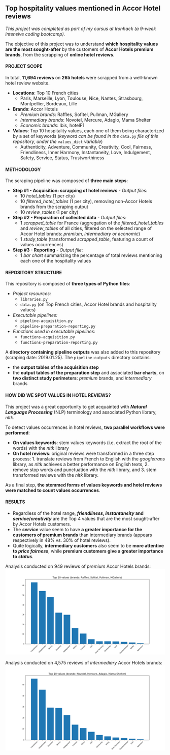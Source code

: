## Top hospitality values mentioned in Accor Hotel reviews

*This project was completed as part of my cursus at Ironhack (a 9-week intensive coding bootcamp).*

The objective of this project was to understand **which hospitality values are the most sought-after** by the customers of **Accor Hotels premium brands**, from the scrapping of **online hotel reviews**.

#### PROJECT SCOPE

In total, **11,694 reviews** on **265 hotels** were scrapped from a well-known hotel review website.
- **Locations**: Top 10 French cities
	- Paris, Marseille, Lyon, Toulouse, Nice, Nantes, Strasbourg, Montpellier, Bordeaux, Lille
- **Brands**: Accor Hotels
	- *Premium brands*:  Raffles, Sofitel, Pullman, MGallery
	- *Intermediary brands*: Novotel, Mercure, Adagio, Mama Shelter
	- *Economic brands*: Ibis, hotelF1
- **Values**: Top 10 hospitality values, each one of them being characterized by a set of keywords (*keyword can be found in the* `data.py` *file of this repository, under the* `values_dict` *variable*)
	- Authenticity, Adventure, Community, Creativity, Cool, Fairness, Friendliness, Inner Harmony, Instantaneity, Love, Indulgement, Safety, Service, Status, Trustworthiness

#### METHODOLOGY

The scraping pipeline was composed of **three main steps**:

- **Step #1 - Acquisition: scrapping of hotel reviews** - *Output files:*
	- 10 *hotel_tables* (1 per city)
	- 10 *filtered_hotel_tables* (1 per city), removing non-Accor Hotels brands from the scraping output
	- 10 *review_tables* (1 per city)
- **Step #2 - Preparation of collected data** - *Output files:*
	- 1 *scrapped_table* for France (aggregation of the *filtered_hotel_tables* and *review_tables* of all cities, filtered on the selected range of Accor Hotel brands: *premium, intermediary or economic*)
	- 1 *study_table* (transformed *scrapped_table*, featuring a count of values occurrences)
- **Step #3 - Reporting** - *Output file*:
	- 1 *bar chart* summarizing the percentage of total reviews mentioning each one of the hospitality values

#### REPOSITORY STRUCTURE
 
 This repository is composed of **three types of Python files**:
 
 - *Project resources:*
	 - `libraries.py`
	 - `data.py` (on Top French cities, Accor Hotel brands and hospitality values)
 - *Executable pipelines:*
	 - `pipeline-acquisition.py`
	 - `pipeline-preparation-reporting.py`
 - *Functions used in executable pipelines:*
	 - `functions-acquisition.py`
	 - `functions-preparation-reporting.py`

A **directory containing pipeline outputs** was also added to this repository (scraping date: 2019.01.25). 
The `pipeline-outputs` directory contains:
- the **output tables of the acquisition step**
- the **output tables of the preparation step** and associated **bar charts**, on **two distinct study perimeters**: *premium* brands, and *intermediary* brands

#### HOW DID WE SPOT VALUES IN HOTEL REVIEWS?

This project was a great opportunity to get acquainted with ***Natural Language Processing*** (NLP) terminology and associated Python library, *nltk*.

To detect values occurrences in hotel reviews, **two parallel workflows were performed**:
- **On values keywords**: stem values keywords (i.e. extract the root of the words) with the *nltk* library
- **On hotel reviews**: original reviews were transformed in a three step process: 1. translate reviews from French to English with the *googletrans* library, as *nltk* achieves a better performance on English texts, 2. remove stop words and punctuation with the *nltk* library, and 3. stem transformed reviews with the *nltk* library.

As a final step, **the stemmed forms of values keywords and hotel reviews were matched to count values occurrences**.

#### RESULTS

- Regardless of the hotel range, ***friendliness*, *instantaneity* and *service*/*creativity*** are the Top 4 values that are the most sought-after by Accor Hotels customers.
- The ***service*** value seem to have **a greater importance for the customers of premium brands** than intermediary brands (appears respectively in 48% vs. 30% of hotel reviews).
- Quite logically, **intermediary customers** also seem to be **more attentive to *price fairness***, while **premium customers give a greater importance to *status***.

Analysis conducted on 949 reviews of *premium* Accor Hotels brands:
![](https://github.com/gabrielleberanger/hotel-reviews-scrapping/blob/master/pipeline-outputs/prepartion-reporting-outputs-premium/bar-chart-top-10-values-premium.png)

Analysis conducted on 4,575 reviews of *intermediary* Accor Hotels brands:
![](https://raw.githubusercontent.com/gabrielleberanger/hotel-reviews-scrapping/master/pipeline-outputs/preparation-reporting-outputs-intermediary/bar-chart-top-10-values-intermediary.png)